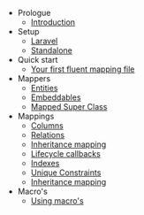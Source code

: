 - Prologue
    - [Introduction](/docs/{{version}}/orm/introduction)
- Setup
    - [Laravel](/docs/{{version}}/orm/laravel-installation)
    - [Standalone](/docs/{{version}}/orm/standalone-installation)
- Quick start
    - [Your first fluent mapping file](/docs/{{version}}/orm/first-mapping)    
- Mappers
    - [Entities](/docs/{{version}}/orm/entities)
    - [Embeddables](/docs/{{version}}/orm/embeddables)
    - [Mapped Super Class](/docs/{{version}}/orm/mappedsuperclass)
- Mappings    
    - [Columns](/docs/{{version}}/orm/columns)
    - [Relations](/docs/{{version}}/orm/relations)  
    - [Inheritance mapping](/docs/{{version}}/orm/inheritance)
    - [Lifecycle callbacks](/docs/{{version}}/orm/lifecycle-callbacks)
    - [Indexes](/docs/{{version}}/orm/inheritance)
    - [Unique Constraints](/docs/{{version}}/orm/inheritance)
    - [Inheritance mapping](/docs/{{version}}/orm/inheritance)
- Macro's   
    - [Using macro's](/docs/{{version}}/orm/macros)
